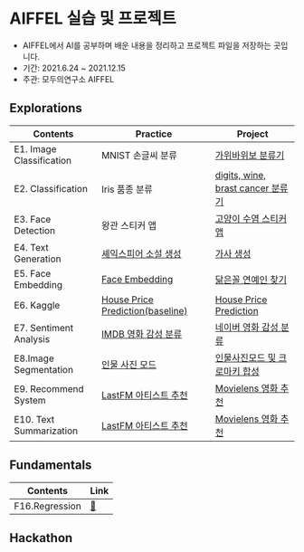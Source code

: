 # AIFFEL 실습 및 프로젝트

* AIFFEL에서 AI를 공부하며 배운 내용을 정리하고 프로젝트 파일을 저장하는 곳입니다.
* 기간: 2021.6.24 ~ 2021.12.15
* 주관: 모두의연구소 AIFFEL

## Explorations

|Contents | Practice                | Project | 
|----|----------------------|----------|
|E1. Image Classification  | MNIST 손글씨 분류 | [가위바위보 분류기](https://github.com/p2yeong/AIFFEL/blob/master/exploration/E1_Rock%20Scissor%20Paper.ipynb)        
|E2. Classification   | Iris 품종 분류  | [digits, wine, brast cancer 분류기](https://github.com/p2yeong/AIFFEL/blob/master/exploration/E2_classification.ipynb)
|E3. Face Detection   | 왕관 스티커 앱 | [고양이 수염 스티커 앱](https://github.com/p2yeong/AIFFEL/blob/master/exploration/E3_camera_sticker_app.ipynb)
|E4. Text Generation | [셰익스피어 소설 생성](https://github.com/p2yeong/AIFFEL/blob/master/exploration/E4_generate_text.ipynb) | [가사 생성](https://github.com/p2yeong/AIFFEL/blob/master/exploration/E4_lyrics_generator.ipynb)
|E5. Face Embedding | [Face Embedding](https://github.com/p2yeong/AIFFEL/blob/master/exploration/E5_face_embedding.ipynb) | [닮은꼴 연예인 찾기](https://github.com/p2yeong/AIFFEL/blob/master/exploration/E5_Find_look_alike_celebrities.ipynb)
|E6. Kaggle | [House Price Prediction(baseline)](https://github.com/p2yeong/AIFFEL/blob/master/exploration/E6_predict_house_pricie.ipynb) | [House Price Prediction](https://github.com/p2yeong/AIFFEL/blob/master/exploration/E6_predict_house_pricie_upgrade.ipynb)
|E7. Sentiment Analysis | [IMDB 영화 감성 분류](https://github.com/p2yeong/AIFFEL/blob/master/exploration/E7_imdb_review_sentiment.ipynb) | [네이버 영화 감성 분류](https://github.com/p2yeong/AIFFEL/blob/master/exploration/E7_naver_review_sentiment.ipynb)
|E8.Image Segmentation | [인물 사진 모드](https://github.com/p2yeong/AIFFEL/blob/master/exploration/E8_shallow_focus.ipynb) | [인물사진모드 및 크로마키 합성](https://github.com/p2yeong/AIFFEL/blob/master/exploration/E8_shallow_focus_problems.ipynb)
|E9. Recommend System | [LastFM 아티스트 추천](https://github.com/p2yeong/AIFFEL/blob/master/exploration/E9_recommend_artists.ipynb) | [Movielens 영화 추천](https://github.com/p2yeong/AIFFEL/blob/master/exploration/E9_recommend_movies.ipynb)
|E10. Text Summarization | [LastFM 아티스트 추천](https://github.com/p2yeong/AIFFEL/blob/master/exploration/E9_recommend_artists.ipynb) | [Movielens 영화 추천](https://github.com/p2yeong/AIFFEL/blob/master/exploration/E9_recommend_movies.ipynb)

## Fundamentals
|Contents | Link|
|----|-------------|
| F16.Regression |[📕](https://github.com/p2yeong/AIFFEL/blob/master/fundamentals/F16_regression.ipynb)|

## Hackathon
